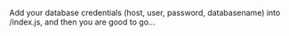 Add your database credentials (host, user, password, databasename) into /index.js, and then you are good to go...